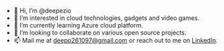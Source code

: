 - 👋 Hi, I’m @deepezio
- 👀 I’m interested in cloud technologies, gadgets and video games. 
- 🌱 I’m currently learning Azure cloud platform.
- 💞️ I’m looking to collaborate on various open source projects.
- 📫 Mail me at deepp261097@gmail.com or reach out to me on [LinkedIn](https://www.linkedin.com/in/deep-kumar-patel).

<!---
deepezio/deepezio is a ✨ special ✨ repository because its `README.md` (this file) appears on your GitHub profile.
You can click the Preview link to take a look at your changes.
--->
